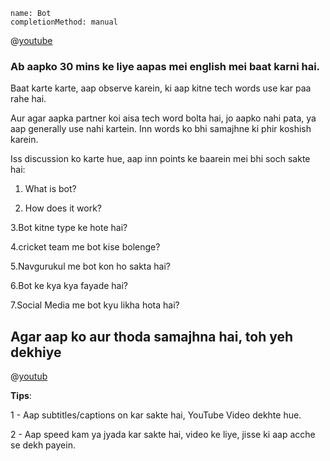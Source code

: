 ```ngMeta
name: Bot
completionMethod: manual
```

@[youtube](unc5JMWNQag)

### Ab aapko 30 mins ke liye aapas mei english mei baat karni hai.
Baat karte karte, aap observe karein, ki aap kitne tech words use kar paa rahe hai.

Aur agar aapka partner koi aisa tech word bolta hai, jo aapko nahi pata, ya aap generally use nahi kartein. Inn words ko bhi samajhne ki phir koshish karein.

Iss discussion ko karte hue, aap inn points ke baarein mei bhi soch sakte hai:

1. What is bot?

2. How does it work?

3.Bot kitne type ke hote hai?

4.cricket team me bot kise bolenge?

5.Navgurukul me bot kon ho sakta hai?

6.Bot ke kya kya fayade hai?

7.Social Media me bot kyu likha hota hai?


## Agar aap ko aur thoda samajhna hai, toh yeh dekhiye

@[youtub](LFE1gLdgWYQ)


**Tips**: 

1 - Aap subtitles/captions on kar sakte hai, YouTube Video dekhte hue.

2 - Aap speed kam ya jyada kar sakte hai, video ke liye, jisse ki aap acche se dekh payein.
